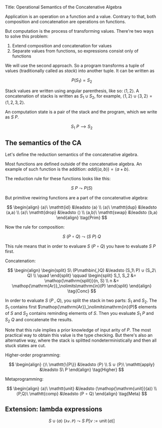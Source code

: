Title: Operational Semantics of the Concatenative Algebra

Application is an operation on a function and a value. Contrary to that, both composition and concatenation are operations on functions.

But computation is the process of transforming values. There're two ways to solve this problem:

1. Extend composition and concatenation for values
2. Separate values from functions, so expressions consist only of functions

We will use the second approach. So a program transforms a tuple of values (traditionally called as *stack*) into another tuple. It can be written as

$$P(S_1) = S_2$$

Stack values are written using angular parenthesis, like so: $⟨1, 2⟩$. A concatenation of stacks is written as $S_1 ∪ S_2$, for example, $⟨1, 2⟩ ∪ ⟨3, 2⟩ = ⟨1, 2, 3, 2⟩$.

An computation state is a pair of the stack and the program, which we write as $S\ P$.

$$S_1\ P ⟶ S_2$$


## The semantics of the CA

Let's define the reduction semantics of the concatenative algebra.

Most functions are defined outside of the concatenative algebra. An example of such function is the addition: $add(⟨a, b⟩) = ⟨a + b⟩$.

The reduction rule for these functions looks like this:

$$S\ P\leadsto P(S) \tag{Ext}$$

But primitive rewiring functions are a part of the concatenative algebra:

$$
\begin{align}
⟨a⟩\ \mathtt{id} &\leadsto ⟨a⟩ \\
⟨a⟩\ \mathtt{dup} &\leadsto ⟨a,a⟩ \\
⟨a⟩\ \mathtt{drop} &\leadsto ⟨⟩ \\
⟨a,b⟩\ \mathtt{swap} &\leadsto ⟨b,a⟩
\end{align}
\tag{Prim}
$$

Now the rule for composition:

$$S\ (P∘Q) \leadsto (S\ P)\ Q \tag{Comp}$$

This rule means that in order to evaluare $S\ (P∘Q)$ you have to evaluate $S\ P$ first.

Concatenation:

$$
\begin{align}
\begin{split}
S\ (P\mathbin{,}Q) &\leadsto (S_1\ P) ∪ (S_2\ Q) \\
\quad
\end{split}
\qquad
\begin{split}
S_1, S_2 &= \mathop{\mathrm{split}}(n, S) \\
n &= \mathop{\mathrm{Ar}}_\nolimits\mathrm{in}(P)
\end{split}
\end{align}
\tag{Conc}
$$

In order to evaluate $S\ (P\mathbin{,}Q)$, you split the stack in two parts: $S_1$ and $S_2$. The $S_1$ contains first $\mathop{\mathrm{Ar}}_\nolimits\mathrm{in}(P)$ elements of $S$ and $S_2$ contains reminding elements of $S$. Then you evaluate $S_1\ P$ and $S_2\ Q$ and concatenate the results.

Note that this rule implies a prior knowledge of input arity of $P$. The most practical way to obtain this value is the type checking. But there's also an alternative way, where the stack is splitted nondeterministically and then all stuck states are cut.

Higher-order programming:

$$
\begin{align}
⟨⟩\ \mathtt{\{P\}} &\leadsto ⟨P⟩ \\
S ∪ ⟨P⟩\ \mathtt{apply} &\leadsto S\ P
\end{align}
\tag{Higher}
$$

Metaprogramming:

$$
\begin{align}
⟨a⟩\ \mathtt{unit} &\leadsto ⟨\mathop{\mathrm{unit}}(a)⟩ \\
⟨P,Q⟩\ \mathtt{comp} &\leadsto ⟨P ∘ Q⟩
\end{align}
\tag{Meta}
$$

## Extension: lambda expressions

$$S ∪ ⟨a⟩\ (\mathtt{λ v. P}) \leadsto S\ P[v := \mathop{\mathrm{unit}}(a)] \tag{Lam}$$
